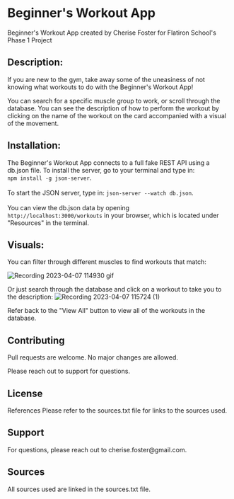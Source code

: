 <h1>Beginner's Workout App</h1>
Beginner's Workout App created by Cherise Foster for Flatiron School's Phase 1 Project

<h2>Description:</h2>
If you are new to the gym, take away some of the uneasiness of not knowing what workouts to do with the Beginner's Workout App!

You can search for a specific muscle group to work, or scroll through the database. You can see the description of how to perform the workout by clicking on the name of the workout on the card accompanied with a visual of the movement.

<h2>Installation:</h2>
The Beginner's Workout App connects to a full fake REST API using a db.json file. To install the server, go to your terminal and type in:
<br>
<code>npm install -g json-server</code>.
<br>
<br>To start the JSON server, type in: <code>json-server --watch db.json</code>.
<br>
<br>You can view the db.json data by opening 
<br>
<code>http://localhost:3000/workouts</code> 
in your browser, which is located under "Resources" in the terminal.
<br>


<h2>Visuals:</h2>
You can filter through different muscles to find workouts that match:

![Recording 2023-04-07 114930 gif](https://user-images.githubusercontent.com/123701615/230654972-ce929546-b866-4395-b431-fc8f2ff64a6b.gif)

Or just search through the database and click on a workout to take you to the description:
![Recording 2023-04-07 115724 (1)](https://user-images.githubusercontent.com/123701615/230655737-e3ccc711-b21b-4822-bd9e-3d77d537b4d5.gif)

Refer back to the "View All" button to view all of the workouts in the database.

<h2>Contributing</h2>
Pull requests are welcome. No major changes are allowed.

Please reach out to support for questions.

<h2>License</h2
Licensing is not currently offered.

<h2>References</h2>
Please refer to the sources.txt file for links to the sources used.

<h2>Support</h2>
For questions, please reach out to cherise.foster@gmail.com.

<h2>Sources</h2>
All sources used are linked in the sources.txt file.

